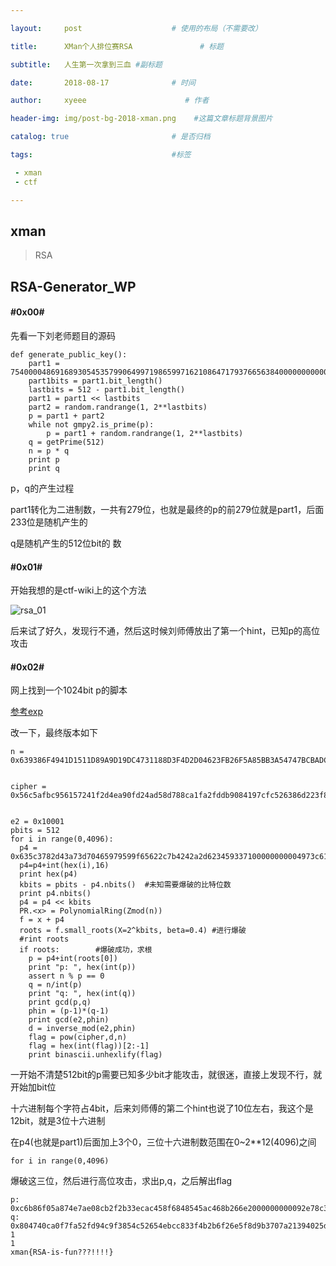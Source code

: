 ```yaml
---

layout:     post                    # 使用的布局（不需要改） 

title:      XMan个人排位赛RSA               # 标题  

subtitle:   人生第一次拿到三血 #副标题 

date:       2018-08-17              # 时间 

author:     xyeee                      # 作者 

header-img: img/post-bg-2018-xman.png    #这篇文章标题背景图片 

catalog: true                       # 是否归档 

tags:                               #标签     

 - xman 
 - ctf

---
```


 

## xman

> RSA 

## RSA-Generator_WP

#### #0x00#

先看一下刘老师题目的源码

```
def generate_public_key():
    part1 = 754000048691689305453579906499719865997162108647179376656384000000000000001232324121
    part1bits = part1.bit_length()
    lastbits = 512 - part1.bit_length()
    part1 = part1 << lastbits
    part2 = random.randrange(1, 2**lastbits)
    p = part1 + part2
    while not gmpy2.is_prime(p):
        p = part1 + random.randrange(1, 2**lastbits)
    q = getPrime(512)
    n = p * q
    print p
    print q
```

p，q的产生过程

part1转化为二进制数，一共有279位，也就是最终的p的前279位就是part1，后面233位是随机产生的

q是随机产生的512位bit的 数

#### #0x01#

开始我想的是ctf-wiki上的这个方法

![rsa_01](https://i.loli.net/2018/08/17/5b767b19861fb.png)

后来试了好久，发现行不通，然后这时候刘师傅放出了第一个hint，已知p的高位攻击

#### #0x02#

网上找到一个1024bit p的脚本

[参考exp](https://weibo.com/ttarticle/p/show?id=2309404195295486431303&infeed=1)

改一下，最终版本如下

```
n = 0x639386F4941D1511D89A9D19DC4731188D3F4D2D04623FB26F5A85BB3A54747BCBADCDBD8E4A75747DB4072A90F62DCA08F11AC276D7588042BEFA504DCD87CD3B0810F1CB28168A53F9196CDAF9FD1D12DCD4C375EB68B67A8EFCCEC605C57C736943170FEF177175F696A0F6123B993E56FFBF1B62435F728A0BAC018D0113


cipher = 0x56c5afbc956157241f2d4ea90fd24ad58d788ca1fa2fddb9084197cfc526386d223f88be38ec2e1820c419cb3dad133c158d4b004ae0943b790f0719b40e58007ba730346943884ddc36467e876ca7a3afb0e5a10127d18e3080edc18f9fbe590457352dca398b61eff93eec745c0e49de20bba1dd77df6de86052ffff41247d


e2 = 0x10001
pbits = 512
for i in range(0,4096):
  p4 = 0x635c3782d43a73d70465979599f65622c7b4242a2d623459337100000000004973c619000
  p4=p4+int(hex(i),16)
  print hex(p4)
  kbits = pbits - p4.nbits()  #未知需要爆破的比特位数
  print p4.nbits()
  p4 = p4 << kbits
  PR.<x> = PolynomialRing(Zmod(n))
  f = x + p4
  roots = f.small_roots(X=2^kbits, beta=0.4) #进行爆破
  #rint roots
  if roots:        #爆破成功，求根
    p = p4+int(roots[0])
    print "p: ", hex(int(p))
    assert n % p == 0
    q = n/int(p)
    print "q: ", hex(int(q))
    print gcd(p,q)
    phin = (p-1)*(q-1)
    print gcd(e2,phin)
    d = inverse_mod(e2,phin)
    flag = pow(cipher,d,n)
    flag = hex(int(flag))[2:-1]
    print binascii.unhexlify(flag)
```

一开始不清楚512bit的p需要已知多少bit才能攻击，就很迷，直接上发现不行，就开始加bit位

十六进制每个字符占4bit，后来刘师傅的第二个hint也说了10位左右，我这个是12bit，就是3位十六进制

在p4(也就是part1)后面加上3个0，三位十六进制数范围在0~2**12(4096)之间

```
for i in range(0,4096)
```

爆破这三位，然后进行高位攻击，求出p,q，之后解出flag

```
p:  0xc6b86f05a874e7ae08cb2f2b33ecac458f6848545ac468b266e2000000000092e78c32598fb5c1f4c90d4b83cbd028af0316621aeba6de9d6ce12408e2561defL
q:  0x804740ca0f7fa52fd94c9f3854c52654ebcc833f4b2b6f26e5f8d9b3707a21394025d7a5c2e1bddd15cc488f3f01106cf04498f6e2c1ba418795ad8e6c7b331dL
1
1
xman{RSA-is-fun???!!!!}
```

